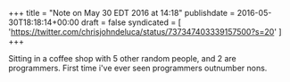 +++
title = "Note on May 30 EDT 2016 at 14:18"
publishdate = 2016-05-30T18:18:14+00:00
draft = false
syndicated = [ 'https://twitter.com/chrisjohndeluca/status/737347403339157500?s=20' ]
+++

Sitting in a coffee shop with 5 other random people, and 2 are programmers. First time i've ever seen programmers outnumber nons.
